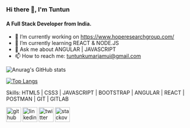 ### Hi there 👋, I'm Tuntun 
####                 A Full Stack Developer from India.                              


- 🔭 I’m currently working on https://www.hoperesearchgroup.com/ 
- 🌱 I’m currently learning REACT & NODE.JS 
- 💬 Ask me about ANGULAR | JAVASCRIPT 
- 📫 How to reach me: tuntunkumarjamui@gmail.com 


![Anurag's GitHub stats](https://github-readme-stats.vercel.app/api?username=tuntunpandit&show_icons=true&theme=radical)
<br />

[![Top Langs](https://github-readme-stats.vercel.app/api/top-langs/?username=anuraghazra&layout=compact)](https://github.com/anuraghazra/github-readme-stats)


Skills: HTML5 | CSS3  | JAVASCRIPT | BOOTSTRAP | ANGULAR | REACT | POSTMAN | GIT | GITLAB

[<img src='https://cdn.jsdelivr.net/npm/simple-icons@3.0.1/icons/github.svg' alt='github' height='40'>](https://github.com/https://github.com/tuntunpandit)  [<img src='https://cdn.jsdelivr.net/npm/simple-icons@3.0.1/icons/linkedin.svg' alt='linkedin' height='40'>](https://www.linkedin.com/in/https://www.linkedin.com/in/tuntun-kumar-311866117//)  [<img src='https://cdn.jsdelivr.net/npm/simple-icons@3.0.1/icons/twitter.svg' alt='twitter' height='40'>](https://twitter.com/https://twitter.com/_KaranPandit)  [<img src='https://cdn.jsdelivr.net/npm/simple-icons@3.0.1/icons/stackoverflow.svg' alt='stackoverflow' height='40'>](https://stackoverflow.com/users/https://stackoverflow.com/users/8925157/karan)  








